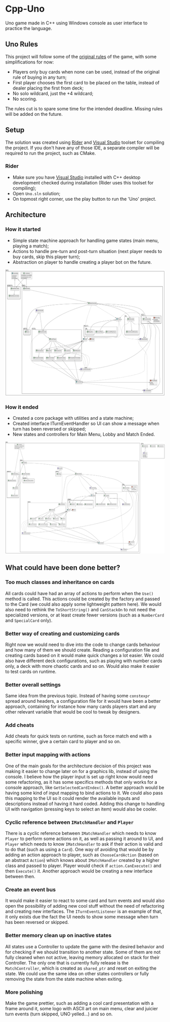# Cpp-Uno
 Uno game made in C++ using Windows console as user interface to practice the language.

## Uno Rules

This project will follow some of the [original rules](https://www.unorules.org/wp-content/uploads/2021/03/Uno-Rules-PDF-Official-Rules-unorules.org_.pdf) of the game, with some simplifications for now:

* Players only buy cards when none can be used, instead of the original rule of buying in any turn;
* First player chooses the first card to be placed on the table, instead of dealer placing the first from deck;
* No solo wildcard, just the +4 wildcard;
* No scoring.

The rules cut is to spare some time for the intended deadline. Missing rules will be added on the future.

## Setup

The solution was created using [Rider](https://www.jetbrains.com/pt-br/rider/) and [Visual Studio](https://visualstudio.microsoft.com/pt-br/vs/community/) toolset for compiling the project. If you don't have any of those IDE, a separate compiler will be required to run the project, such as CMake.

### Rider
* Make sure you have [Visual Studio](https://visualstudio.microsoft.com/pt-br/vs/community/) installed with C++ desktop development checked during installation (Rider uses this toolset for compiling);
* Open `Uno.sln` solution;
* On topmost right corner, use the play button to run the 'Uno' project.

## Architecture

### How it started
* Simple state machine approach for handling game states (main menu, playing a match);
* Actions to handle pre-turn and post-turn situation (next player needs to buy cards, skip this player turn);
* Abstraction on player to handle creating a player bot on the future.

![GameSimplifiedDiagram.png](Docs/GameSimplifiedDiagram.png)

### How it ended
* Created a core package with utilities and a state machine;
* Created interface ITurnEventHandler so UI can show a message when turn has been reversed or skipped;
* New states and controllers for Main Menu, Lobby and Match Ended.

![GameSimplifiedDiagram.png](Docs/GameSimplifiedDiagram_2.png)

## What could have been done better?

### Too much classes and inheritance on cards
All cards could have had an array of actions to perform when the `Use()` method is called. This actions could be created by the factory and passed to the Card (we could also apply some lightweight pattern here).
We would also need to rethink the `ToShortString()` and `CanStackOn` to not need the specialized versions, or at least create fewer versions (such as a `NumberCard` and `SpecialCard` only). 

### Better way of creating and customizing cards
Right now we would need to dive into the code to change cards behaviour and how many of them we should create. Reading a configuration file and creating cards based on it would make quick changes a lot easier. We could also have different deck configurations, such as playing with number cards only, a deck with more chaotic cards and so on. Would also make it easier to test cards on runtime.

### Better overall settings
Same idea from the previous topic. Instead of having some `constexpr` spread around headers, a configuration file for it would have been a better approach, containing for instance how many cards players start and any other relevant variable that would be cool to tweak by designers.

### Add cheats
Add cheats for quick tests on runtime, such as force match end with a specific winner, give a certain card to player and so on.

### Better input mapping with actions
One of the main goals for the architecture decision of this project was making it easier to change later on for a graphics lib, instead of using the console. I believe how the player input is set up right know would need some refactoring, as it has some specifics methods that only works for a console approach, like `GetSelectedCardIndex()`. A better approach would be having some kind of input mapping to bind actions to it. We could also pass this mapping to the UI so it could render the available inputs and descriptions instead of having it hard coded.
Adding this change to handling UI with navigation (pressing keys to select an item) would also be cooler.

### Cyclic reference between `IMatchHandler` and `Player`
There is a cyclic reference between `IMatchHandler` which needs to know `Player` to perform some actions on it, as well as passing it around to UI, and `Player` which needs to know `IMatchHandler` to ask if their action is valid and to do that (such as using a `Card`).
One way of avoiding that would be by adding an action approach to player, such as `ChooseCardAction` (based on an abstract `Action`) which knows about `IMatchHandler` created by a higher class and passed to player. Player would check if `action.CanExecute()` and then `Execute()` it. Another approach would be creating a new interface between then. 

### Create an event bus
It would make it easier to react to some card and turn events and would also open the possibility of adding new cool stuff without the need of refactoring and creating new interfaces. The `ITurnEventListener` is an example of that, it only exists due the fact the UI needs to show some message when turn has been reversed or skipped.

### Better memory clean up on inactive states
All states use a Controller to update the game with the desired behavior and for checking if we should transition to another state. Some of them are not fully cleaned when not active, leaving memory allocated on stack for their Controller. The only one that is currently fully release is the `MatchController`, which is created as `shared_ptr` and reset on exiting the state. We could use the same idea on other states controllers or fully removing the state from the state machine when exiting.

### More polishing
Make the game prettier, such as adding a cool card presentation with a frame around it, some logo with ASCII art on main menu, clear and juicier turn events (turn skipped, UNO yelled...) and so on.

